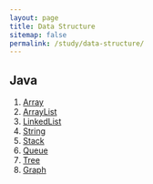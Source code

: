 ```yaml
---
layout: page
title: Data Structure
sitemap: false
permalink: /study/data-structure/
---
```


## Java
1. [Array](java/array.md)
2. [ArrayList](java/array_list.md)
3. [LinkedList](java/linked_list.md)
4. [String](java/string.md)
5. [Stack](java/stack.md)
6. [Queue](java/queue.md)
7. [Tree](java/tree.md)
8. [Graph](java/graph.md)

<!-- ## Python
1. Array
2. LinkedList
3. Stack
4. Queue
5. PriorityQueue
6. Deque
7. Hash Table
8. Tree
9. Heap
10. Graph
11. Try -->